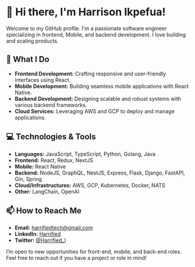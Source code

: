 # 👋 Hi there, I'm Harrison Ikpefua!

Welcome to my GitHub profile. I'm a passionate software engineer specializing in frontend, Mobile, and backend development. I love building and scaling products. 

## 🚀 What I Do

- **Frontend Development:** Crafting responsive and user-friendly interfaces using React.
- **Mobile Development:** Building seamless mobile applications with React Native.
- **Backend Development:** Designing scalable and robust systems with various backend frameworks.
- **Cloud Services:** Leveraging AWS and GCP to deploy and manage applications.

## 💻 Technologies & Tools

- **Languages:** JavaScript, TypeScript, Python, Golang, Java
- **Frontend:** React, Redux, NextJS
- **Mobile:** React Native
- **Backend:** NodeJS, GraphQL, NestJS, Express, Flask, Django, FastAPI, Gin, Spring
- **Cloud/Infrastructures:** AWS, GCP, Kubernetes, Docker, NATS
- **Other:** LangChain, OpenAI

## 📫 How to Reach Me

- **Email:** [harrifiedtech@gmail.com](mailto:harrifiedtech@gmail.com)
- **LinkedIn:** [Harrified](https://www.linkedin.com/in/harrified/)
- **Twitter:** [@Harrified_](https://x.com/Harrified_))


I’m open to new opportunities for front-end, mobile, and back-end roles. Feel free to reach out if you have a project or role in mind!
